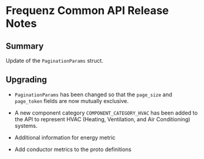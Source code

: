 # Frequenz Common API Release Notes

## Summary

Update of the `PaginationParams` struct.

## Upgrading

- `PaginationParams` has been changed so that the `page_size` and `page_token`
  fields are now mutually exclusive.

- A new component category `COMPONENT_CATEGORY_HVAC` has been added to the API
  to represent HVAC (Heating, Ventilation, and Air Conditioning) systems.

- Additional information for energy metric

- Add conductor metrics to the proto definitions
